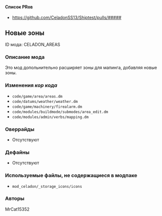 
#### Список PRов

- https://github.com/CeladonSS13/Shiptest/pulls/#####
<!--
  Ссылки на PRы, связанные с модом:
  - Создание
  - Большие изменения
-->

<!-- Название мода. Не важно на русском или на английском. -->
## Новые зоны

ID мода: CELADON_AREAS
<!--
  Название модпака прописными буквами, СОЕДИНЁННЫМИ_ПОДЧЁРКИВАНИЕМ,
  которое ты будешь использовать для обозначения файлов.
  При запуске скрипта выставляется автоматически.
-->

### Описание мода

Это мод допольнительно расширяет зоны для мапинга, добавляя новые зоны.
<!--
  Что он делает, что добавляет: что, куда, зачем и почему - всё здесь.
  А также любая полезная информация.
-->

### Изменения *кор кода*

- `code/game/area/areas.dm`
- `code/datums/weather/weather.dm`
- `code/game/machinery/firealarm.dm`
- `code/modules/buildmode/submodes/area_edit.dm`
- `code/modules/admin/verbs/mapping.dm`
<!--
  Если вы редактировали какие-либо процедуры или переменные в кор коде,
  они должны быть указаны здесь.
  Нужно указать и файл, и процедуры/переменные.

  Изменений нет - напиши "Отсутствуют"
  Примеры: `code/modules/mob/living.dm`: `proc/overriden_proc`, `var/overriden_var`
-->

### Оверрайды

- Отсутствуют
<!--
  Если ты добавлял новый модульный оверрайд, его нужно указать здесь.
  Здесь указываются оверрайды в твоём моде и папке `_master_files`

  Изменений нет - напиши "Отсутствуют"
  Примеры: 
  - `mods/_master_files/sound/my_cool_sound.ogg`
  - `mods/_master_files/code/my_modular_override.dm`: `proc/overriden_proc`, `var/overriden_var`
-->

### Дефайны

- Отсутствуют
<!--
  Если требовалось добавить какие-либо дефайны, укажи файлы,
  в которые ты их добавил, а также перечисли имена.
  И то же самое, если ты используешь дефайны, определённые другим модом.

  Не используешь - напиши "Отсутствуют"
  Примеры: `code/__defines/~mod_celadon/areas.dm`: `AREAS_SPEED_MULTIPLIER`, `AREAS_SPEED_BASE`
-->

### Используемые файлы, не содержащиеся в модпаке

- `mod_celadon/_storage_icons/icons`
<!--
  Будь то немодульный файл или модульный файл, который не содержится в папке,
  принадлежащей этому конкретному моду, он должен быть упомянут здесь.
  Хорошими примерами являются иконки или звуки, которые используются одновременно
  несколькими модулями, или что-либо подобное.
  Примеры: `mods/_master_files/icons/obj/alien.dmi`
-->

### Авторы

MrCat15352
<!--
  Здесь находится твой никнейм
  Если работал совместно - никнеймы тех, кто помогал.
  В случае порта чего-либо должна быть ссылка на источник.
-->

